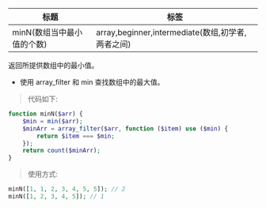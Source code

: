 | 标题                       | 标签                                              |
| -------------------------- | ------------------------------------------------- |
| minN(数组当中最小值的个数) | array,beginner,intermediate(数组,初学者,两者之间) |

返回所提供数组中的最小值。

- 使用 array_filter 和 min 查找数组中的最大值。

> 代码如下:

```php
function minN($arr) {
    $min = min($arr);
    $minArr = array_filter($arr, function ($item) use ($min) {
        return $item === $min;
    });
    return count($minArr);
}
```

> 使用方式:

```php
minN([1, 1, 2, 3, 4, 5, 5]); // 2
minN([1, 2, 3, 4, 5]); // 1
```
